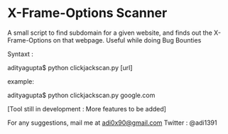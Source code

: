 X-Frame-Options Scanner
==========

A small script to find subdomain for a given website, and finds out the X-Frame-Options on that webpage.
Useful while doing Bug Bounties

Syntaxt : 

adityagupta$ python clickjackscan.py [url]

example:

adityagupta$ python clickjackscan.py google.com

[Tool still in development : More features to be added]

For any suggestions, mail me at adi0x90@gmail.com
Twitter : @adi1391
